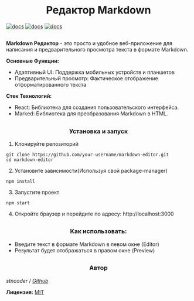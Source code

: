 <h1 align="center">Редактор Markdown</h1>

[![docs](https://img.shields.io/badge/README-English-black.svg)](README.ru.md) [![docs](https://img.shields.io/badge/Docs-English-black.svg)](./docs/docs.md) [![docs](https://img.shields.io/badge/Docs-Russian-black.svg)](./docs/docs.ru.md)

<h2 align="center"></h2>

**Markdown Редактор** - это просто и удобное веб-приложение для написания и предварительного просмотра текста в формате Markdown.

**Основные Функции:**
- Адаптивный UI: Поддержка мобильных устройств и планшетов
- Предварительный просмотр: Фактическое отображение отформатированного текста

**Стек Технологий:**
- React: Библиотека для создания пользовательского интерфейса.
- Marked: Библиотека для преобразования Markdown в HTML.
<h2 align="center"></h2>

<h3 align="center">Установка и запуск</h3>

1. Клонируйте репозиторий
```
git clone https://github.com/your-username/markdown-editor.git
cd markdown-editor
```
2. Установите зависимости(Используя свой package-manager)

```
npm install
```

3. Запустите проект

```
npm start
```

4. Откройте браузер и перейдите по адресу: http://localhost:3000
<h2 align="center"></h2>

<h3 align="center">Как использовать:</h3>

- Введите текст в формате Markdown в левом окне (Editor)
- Результат  будет отображаться в правом окне (Preview)
<h2 align="center"></h2>

<h3 align="center">Автор</h3>

*stncoder* / *[Github](https://github.com/stncoder)*

**Лицензия:** [MIT](LICENSE)
